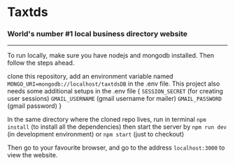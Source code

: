 # Taxtds
### World's number #1 local business directory website
<hr>

To run locally, make sure you have nodejs and mongodb installed. Then follow the steps ahead.

clone this repository, add an environment variable named ```MONGO_URI=mongodb://localhost/taxtdsDB``` in the .env file.
This project also needs some additional setups in the .env file {
    ```SESSION_SECRET``` (for creating user sessions)
    ```GMAIL_USERNAME``` (gmail username for mailer)
    ```GMAIL_PASSWORD``` (gmail password)
}

In the same directory where the cloned repo lives, run in terminal  ```npm install```  (to install all the dependencies) then start the server by  ```npm run dev```  (in development environment) or  ```npm start```  (just to checkout)

Then go to your favourite browser, and go to the address ```localhost:3000``` to view the website.
